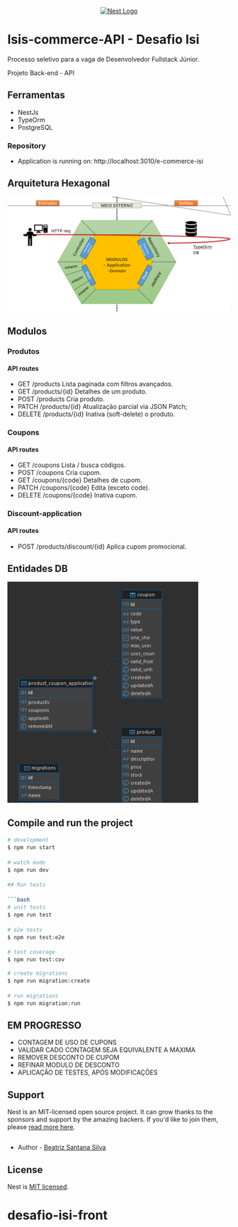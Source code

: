 <p align="center">
  <a href="http://nestjs.com/" target="blank"><img src="https://nestjs.com/img/logo-small.svg" width="120" alt="Nest Logo" /></a>
</p>

[circleci-image]: https://img.shields.io/circleci/build/github/nestjs/nest/master?token=abc123def456
[circleci-url]: https://circleci.com/gh/nestjs/nest

# Isis-commerce-API - Desafio Isi
 Processo seletivo para a vaga de Desenvolvedor Fullstack Júnior.

 Projeto Back-end - API
   
## Ferramentas

- NestJs
- TypeOrm
- PostgreSQL

### Repository


- Application is running on: http://localhost:3010/e-commerce-isi

## Arquitetura Hexagonal
![Modelo de Arquitetura](/asset/image.png)


## Modulos    

### Produtos
#### API routes
- GET /products                  	Lista paginada com filtros avançados.	     
- GET /products/{id}             	Detalhes de um produto.
- POST /products                 	Cria produto. 
- PATCH /products/{id}           	Atualização parcial via JSON Patch;
- DELETE /products/{id}          	Inativa (soft-delete) o produto.

### Coupons
#### API routes
- GET /coupons     	Lista / busca códigos.
- POST /coupons    	Cria cupom.        
- GET /coupons/{code}	Detalhes de cupom. 
- PATCH /coupons/{code}	Edita (exceto code).
- DELETE /coupons/{code}	Inativa cupom.   
  
### Discount-application
#### API routes
- POST /products/discount/{id} 	Aplica cupom promocional.        

## Entidades DB

![relacionamentos](/asset\DB.png)

## Compile and run the project

```bash
# development
$ npm run start

# watch mode
$ npm run dev

## Run tests

```bash
# unit tests
$ npm run test

# e2e tests
$ npm run test:e2e

# test coverage
$ npm run test:cov
```
```bash
# create migrations
$ npm run migration:create

# run migrations
$ npm run migration:run
```
## EM PROGRESSO

- CONTAGEM DE USO DE CUPONS
- VALIDAR CADO CONTAGEM SEJA EQUIVALENTE A MAXIMA
- REMOVER DESCONTO DE CUPOM
- REFINAR MODULO DE DESCONTO
- APLICAÇÃO DE TESTES, APÓS MODIFICAÇÕES 

## Support

Nest is an MIT-licensed open source project. It can grow thanks to the sponsors and support by the amazing backers. If you'd like to join them, please [read more here](https://docs.nestjs.com/support).

## 

- Author - [Beatriz Santana Silva](https://www.linkedin.com/in/beatriz-santana-dev/)


## License

Nest is [MIT licensed](https://github.com/nestjs/nest/blob/master/LICENSE).
# desafio-isi-front
